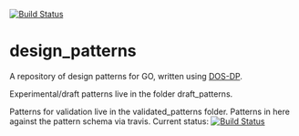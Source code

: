 [![Build Status](https://travis-ci.org/geneontology/design_patterns.svg?branch=master)](https://travis-ci.org/geneontology/design_patterns)


# design_patterns

A repository of design patterns for GO, written using [DOS-DP](https://github.com/dosumis/dead_simple_owl_design_patterns).

Experimental/draft patterns live in the folder draft_patterns.

Patterns for validation live in the validated_patterns folder.  Patterns in here against the pattern schema via travis.  Current status: [![Build Status](https://travis-ci.org/geneontology/design_patterns.svg?branch=master)](https://travis-ci.org/geneontology/design_patterns)
